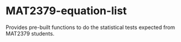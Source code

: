 # MAT2379-equation-list
Provides pre-built functions to do the statistical tests expected from MAT2379 students.
